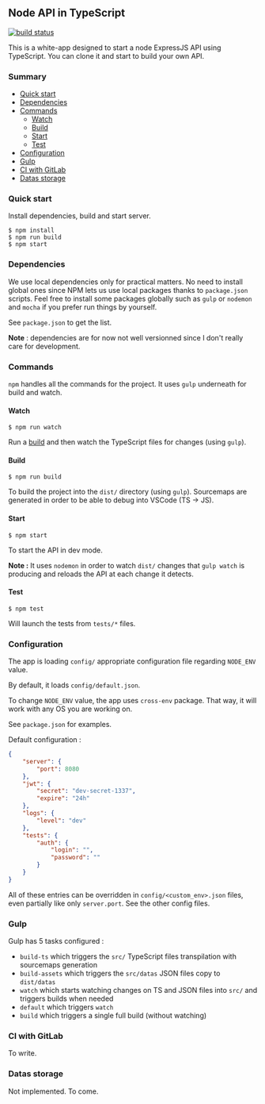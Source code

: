 ## Node API in TypeScript

[![build status](https://gitlab.gjdass.fr/gjdass/whiteapi-express-api-ts/badges/master/build.svg)](https://gitlab.gjdass.fr/gjdass/whiteapi-express-api-ts/commits/master)

This is a white-app designed to start a node ExpressJS API using TypeScript.
You can clone it and start to build your own API.

### Summary

- [Quick start](#quick-start)
- [Dependencies](#dependencies)
- [Commands](#commands)
    - [Watch](#watch)
    - [Build](#build)
    - [Start](#start)
    - [Test](#test)
- [Configuration](#configuration)
- [Gulp](#gulp)
- [CI with GitLab](#ci-with-gitlab)
- [Datas storage](#datas-storage)

### Quick start

Install dependencies, build and start server.

```shell
$ npm install
$ npm run build
$ npm start
```

### Dependencies

We use local dependencies only for practical matters. No need to install global ones since NPM lets us use local packages thanks to `package.json` scripts. Feel free to install some packages globally such as `gulp` or `nodemon` and `mocha` if you prefer run things by yourself.

See `package.json` to get the list.

__Note__ : dependencies are for now not well versionned since I don't really care for development.

### Commands

`npm` handles all the commands for the project. It uses `gulp` underneath for build and watch.

#### Watch

```shell
$ npm run watch
```

Run a [build](#build) and then watch the TypeScript files for changes (using `gulp`).

#### Build

```shell
$ npm run build
```

To build the project into the `dist/` directory (using `gulp`).
Sourcemaps are generated in order to be able to debug into VSCode (TS -> JS).

#### Start

```shell
$ npm start
```

To start the API in dev mode.

**Note :** It uses `nodemon` in order to watch `dist/` changes that `gulp watch` is producing and reloads the API at each change it detects.

#### Test

```shell
$ npm test
```

Will launch the tests from `tests/*` files.

### Configuration

The app is loading `config/` appropriate configuration file regarding `NODE_ENV` value.

By default, it loads `config/default.json`.

To change `NODE_ENV` value, the app uses `cross-env` package. That way, it will work with any OS you are working on.

See `package.json` for examples.

Default configuration :

```json
{
    "server": {
        "port": 8080
    },
    "jwt": {
        "secret": "dev-secret-1337",
        "expire": "24h"
    },
    "logs": {
        "level": "dev"
    },
    "tests": {
        "auth": {
            "login": "",
            "password": ""
        }
    }
}
```

All of these entries can be overridden in `config/<custom_env>.json` files, even partially like only `server.port`. See the other config files.

### Gulp

Gulp has 5 tasks configured :
- `build-ts` which triggers the `src/` TypeScript files transpilation with sourcemaps generation
- `build-assets` which triggers the `src/datas` JSON files copy to `dist/datas`
- `watch` which starts watching changes on TS and JSON files into `src/` and triggers builds when needed
- `default` which triggers `watch`
- `build` which triggers a single full build (without watching)

### CI with GitLab

To write.

### Datas storage

Not implemented. To come.
